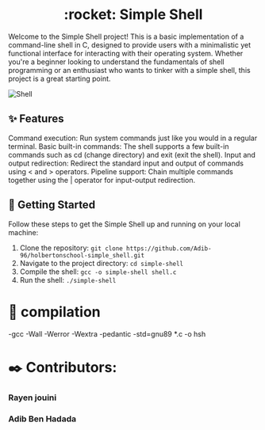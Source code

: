   <h1 align ="center"> :rocket: Simple Shell </h1>

Welcome to the Simple Shell project! This is a basic implementation of a command-line shell in C, designed to provide users with a minimalistic yet functional interface for interacting with their operating system. Whether you're a beginner looking to understand the fundamentals of shell programming or an enthusiast who wants to tinker with a simple shell, this project is a great starting point.

![Shell](https://cdn.dribbble.com/users/94656/screenshots/1141726/media/0c2f17905187e9a34d0aa82e2237ea8b.gif)

## :sparkles: Features

Command execution: Run system commands just like you would in a regular terminal.
Basic built-in commands: The shell supports a few built-in commands such as cd (change directory) and exit (exit the shell).
Input and output redirection: Redirect the standard input and output of commands using < and > operators.
Pipeline support: Chain multiple commands together using the | operator for input-output redirection.
## :full_moon_with_face: Getting Started

Follow these steps to get the Simple Shell up and running on your local machine:

1. Clone the repository: `git clone https://github.com/Adib-96/holbertonschool-simple_shell.git`
2. Navigate to the project directory: `cd simple-shell`
3. Compile the shell: `gcc -o simple-shell shell.c`
4. Run the shell: `./simple-shell`

# :notebook_with_decorative_cover: compilation

-gcc -Wall -Werror -Wextra -pedantic -std=gnu89 *.c -o hsh


# :black_nib: Contributors:
### Rayen jouini
### Adib Ben Hadada